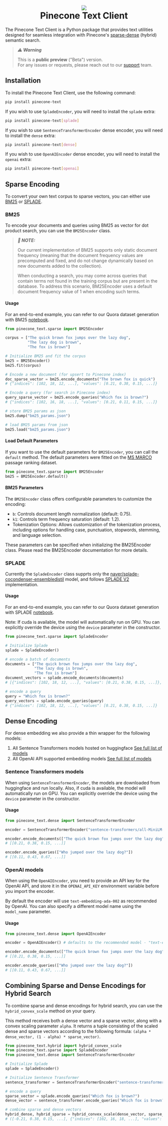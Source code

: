 <h1 align="center">
  <img src="https://avatars.githubusercontent.com/u/54333248?s=200&v=4">
    <br>
    Pinecone Text Client
    <br>
</h1>

The Pinecone Text Client is a Python package that provides text utilities designed for seamless integration with Pinecone's [sparse-dense](https://docs.pinecone.io/docs/hybrid-search) (hybrid) semantic search.

> **_⚠️ Warning_**
>
> This is a **public preview** ("Beta") version.   
> For any issues or requests, please reach out to our [support](support@pinecone.io) team.
## Installation
To install the Pinecone Text Client, use the following command:
```bash
pip install pinecone-text
```

If you wish to use `SpladeEncoder`, you will need to install the `splade` extra:
```bash
pip install pinecone-text[splade]
```

If you wish to use `SentenceTransformerEncoder` dense encoder, you will need to install the `dense` extra:
```bash
pip install pinecone-text[dense]
```

If you wish to use `OpenAIEncoder` dense encoder, you will need to install the `openai` extra:
```bash
pip install pinecone-text[openai]
```

## Sparse Encoding

To convert your own text corpus to sparse vectors, you can either use [BM25](https://www.pinecone.io/learn/semantic-search/#bm25) or [SPLADE](https://www.pinecone.io/learn/splade/).

### BM25
To encode your documents and queries using BM25 as vector for dot product search, you can use the `BM25Encoder` class.

> **_📝 NOTE:_**
> 
> Our current implementation of BM25 supports only static document frequency (meaning that the document frequency values are precomputed and fixed, and do not change dynamically based on new documents added to the collection).
>
> When conducting a search, you may come across queries that contain terms not found in the training corpus but are present in the database. To address this scenario, BM25Encoder uses a default document frequency value of 1 when encoding such terms. 
#### Usage

For an end-to-end example, you can refer to our Quora dataset generation with BM25 [notebook](https://colab.research.google.com/github/pinecone-io/examples/blob/master/learn/search/semantic-search/sparse/bm25/bm25-vector-generation.ipynb).

```python
from pinecone_text.sparse import BM25Encoder

corpus = ["The quick brown fox jumps over the lazy dog",
          "The lazy dog is brown",
          "The fox is brown"]

# Initialize BM25 and fit the corpus
bm25 = BM25Encoder()
bm25.fit(corpus)

# Encode a new document (for upsert to Pinecone index)
doc_sparse_vector = bm25.encode_documents("The brown fox is quick")
# {"indices": [102, 18, 12, ...], "values": [0.21, 0.38, 0.15, ...]}

# Encode a query (for search in Pinecone index)
query_sparse_vector = bm25.encode_queries("Which fox is brown?")
# {"indices": [102, 16, 18, ...], "values": [0.21, 0.11, 0.15, ...]}

# store BM25 params as json
bm25.dump("bm25_params.json")

# load BM25 params from json
bm25.load("bm25_params.json")
```

#### Load Default Parameters
If you want to use the default parameters for `BM25Encoder`, you can call the `default` method.
The default parameters were fitted on the [MS MARCO](https://microsoft.github.io/msmarco/)  passage ranking dataset.
```python
from pinecone_text.sparse import BM25Encoder
bm25 = BM25Encoder.default()
```

#### BM25 Parameters
The `BM25Encoder` class offers configurable parameters to customize the encoding:

* `b`: Controls document length normalization (default: 0.75).
* `k1`: Controls term frequency saturation (default: 1.2).
* Tokenization Options: Allows customization of the tokenization process, including options for handling case, punctuation, stopwords, stemming, and language selection.

These parameters can be specified when initializing the BM25Encoder class. Please read the BM25Encoder documentation for more details.

### SPLADE

Currently the `SpladeEncoder` class supprts only the [naver/splade-cocondenser-ensembledistil](https://huggingface.co/naver/splade-cocondenser-ensembledistil) model, and follows [SPLADE V2](https://arxiv.org/abs/2109.10086) implementation.

#### Usage

For an end-to-end example, you can refer to our Quora dataset generation with SPLADE [notebook](https://colab.research.google.com/github/pinecone-io/examples/blob/master/learn/search/semantic-search/sparse/splade/splade-vector-generation.ipynb).

Note: If cuda is available, the model will automatically run on GPU. You can explicitly override the device using the `device` parameter in the constructor.

```python
from pinecone_text.sparse import SpladeEncoder

# Initialize Splade
splade = SpladeEncoder()

# encode a batch of documents
documents = ["The quick brown fox jumps over the lazy dog",
             "The lazy dog is brown",
             "The fox is brown"]
document_vectors = splade.encode_documents(documents)
# [{"indices": [102, 18, 12, ...], "values": [0.21, 0.38, 0.15, ...]}, ...]

# encode a query
query = "Which fox is brown?"
query_vectors = splade.encode_queries(query)
# {"indices": [102, 18, 12, ...], "values": [0.21, 0.38, 0.15, ...]}
```


## Dense Encoding

For dense embedding we also provide a thin wrapper for the following models:
1. All Sentence Transformers models hosted on huggingface [See full list of models](https://huggingface.co/sentence-transformers)
2. All OpenAI API supported embedding models [See full list of models](https://platform.openai.com/docs/models/embeddings)

### Sentence Transformers models

When using `SentenceTransformerEncoder`, the models are downloaded from huggingface and run locally. Also, if cuda is available, the model will automatically run on GPU. You can explicitly override the device using the `device` parameter in the constructor.

#### Usage
```python
from pinecone_text.dense import SentenceTransformerEncoder

encoder = SentenceTransformerEncoder("sentence-transformers/all-MiniLM-L6-v2")

encoder.encode_documents(["The quick brown fox jumps over the lazy dog"])
# [[0.21, 0.38, 0.15, ...]]

encoder.encode_queries(["Who jumped over the lazy dog?"])
# [[0.11, 0.43, 0.67, ...]]
```

### OpenAI models

When using the `OpenAIEncoder`, you need to provide an API key for the OpenAI API, and store it in the `OPENAI_API_KEY` environment variable before you import the encoder.

By default the encoder will use `text-embedding-ada-002` as recommended by OpenAI. You can also specify a different model name using the `model_name` parameter.
#### Usage
```python
from pinecone_text.dense import OpenAIEncoder

encoder = OpenAIEncoder() # defaults to the recommended model - "text-embedding-ada-002"

encoder.encode_documents(["The quick brown fox jumps over the lazy dog"])
# [[0.21, 0.38, 0.15, ...]]

encoder.encode_queries(["Who jumped over the lazy dog?"])
# [[0.11, 0.43, 0.67, ...]]
```

## Combining Sparse and Dense Encodings for Hybrid Search
To combine sparse and dense encodings for hybrid search, you can use the `hybrid_convex_scale` method on your query.

This method receives both a dense vector and a sparse vector, along with a convex scaling parameter `alpha`. It returns a tuple consisting of the scaled dense and sparse vectors according to the following formula: `(alpha * dense_vector, (1 - alpha) * sparse_vector)`.
```python
from pinecone_text.hybrid import hybrid_convex_scale
from pinecone_text.sparse import SpladeEncoder
from pinecone_text.dense import SentenceTransformerEncoder

# Initialize Splade
splade = SpladeEncoder()

# Initialize Sentence Transformer
sentence_transformer = SentenceTransformerEncoder("sentence-transformers/all-MiniLM-L6-v2")

# encode a query
sparse_vector = splade.encode_queries("Which fox is brown?")
dense_vector = sentence_transformer.encode_queries("Which fox is brown?")

# combine sparse and dense vectors
hybrid_dense, hybrid_sparse = hybrid_convex_scale(dense_vector, sparse_vector, alpha=0.8)
# ([-0.21, 0.38, 0.15, ...], {"indices": [102, 16, 18, ...], "values": [0.21, 0.11, 0.15, ...]})
```
